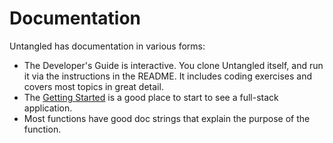# Documentation

Untangled has documentation in various forms:

- The Developer's Guide is interactive. You clone Untangled itself, and run it via the instructions in the README. It includes coding exercises and covers most topics in great detail.
- The [Getting Started](https://github.com/awkay/untangled/blob/develop/GettingStarted.adoc) is a good place to start to see a full-stack application.
- Most functions have good doc strings that explain the purpose of the function.
